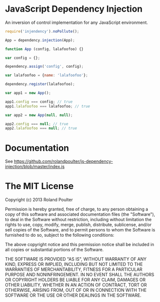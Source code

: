 # JavaScript Dependency Injection

An inversion of control implementation for any JavaScript environment.

```javascript
require('injendency').noPollute();

App = dependency.injection(App);

function App (config, lalafoofoo) {}

var config = {};

dependency.assign('config', config);

var lalafoofoo = {name: 'lalafoofoo'};

dependency.register(lalafoofoo);

var app1 = new App();

app1.config === config; // true
app1.lalafoofoo === lalafoofoo; // true

var app2 = new App(null, null);

app2.config === null; // true
app2.lalafoofoo === null; // true
```


# Documentation

See https://github.com/rolandpoulter/js-dependency-injection/blob/master/index.js


# The MIT License

Copyright (c) 2013 Roland Poulter

Permission is hereby granted, free of charge, to any person obtaining a copy
of this software and associated documentation files (the "Software"), to deal
in the Software without restriction, including without limitation the rights
to use, copy, modify, merge, publish, distribute, sublicense, and/or sell
copies of the Software, and to permit persons to whom the Software is
furnished to do so, subject to the following conditions:

The above copyright notice and this permission notice shall be included in
all copies or substantial portions of the Software.

THE SOFTWARE IS PROVIDED "AS IS", WITHOUT WARRANTY OF ANY KIND, EXPRESS OR
IMPLIED, INCLUDING BUT NOT LIMITED TO THE WARRANTIES OF MERCHANTABILITY,
FITNESS FOR A PARTICULAR PURPOSE AND NONINFRINGEMENT. IN NO EVENT SHALL THE
AUTHORS OR COPYRIGHT HOLDERS BE LIABLE FOR ANY CLAIM, DAMAGES OR OTHER
LIABILITY, WHETHER IN AN ACTION OF CONTRACT, TORT OR OTHERWISE, ARISING FROM,
OUT OF OR IN CONNECTION WITH THE SOFTWARE OR THE USE OR OTHER DEALINGS IN
THE SOFTWARE.
